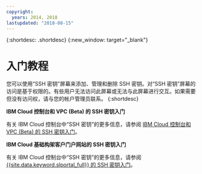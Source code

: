 ```yaml
---
copyright:
  years: 2014, 2018
lastupdated: "2018-08-15"
---
```


{:shortdesc: .shortdesc}
{:new_window: target="_blank"}

# 入门教程

您可以使用“SSH 密钥”屏幕来添加、管理和删除 SSH 密钥。对“SSH 密钥”屏幕的访问是基于权限的。有些用户无法访问此屏幕或无法与此屏幕进行交互。如果需要但没有访问权，请与您的帐户管理员联系。
{:shortdesc}

**IBM Cloud 控制台和 VPC (Beta) 的 SSH 密钥入门**

有关 IBM Cloud 控制台中“SSH 密钥”的更多信息，请参阅 [IBM Cloud 控制台和 VPC (Beta) 的 SSH 密钥入门](ssh-get-started-cloud-console.html)。

**IBM Cloud 基础构架客户门户网站的 SSH 密钥入门**

有关 IBM Cloud 控制台中“SSH 密钥”的更多信息，请参阅 [{{site.data.keyword.slportal_full}} 的 SSH 密钥入门](ssh-get-started-customer-portal.html)。
